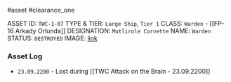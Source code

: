 #asset #clearance_one 

ASSET ID: `TWC-1-07`
TYPE & TIER: `Large Ship`, `Tier 1`
CLASS: `Warden` - [[FP-16 Arkady Orlunda]]
DESIGNATION: `Mutlirole Corvette`
NAME: `Warden`
STATUS: `DESTROYED`
IMAGE: [link](https://cdn.discordapp.com/attachments/1119399681026424882/1155206326738243695/image.png)
### Asset Log
- `23.09.2200` - Lost during [[TWC Attack on the Brain - 23.09.2200]]